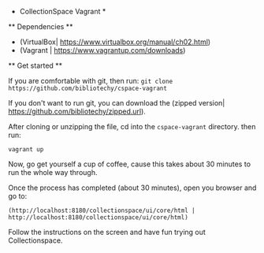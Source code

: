 * CollectionSpace Vagrant *

** Dependencies **

* (VirtualBox| https://www.virtualbox.org/manual/ch02.html)
* (Vagrant | https://www.vagrantup.com/downloads)

** Get started ** 

If you are comfortable with git, then run:
`git clone https://github.com/bibliotechy/cspace-vagrant`

If you don't want to run git, you can download the (zipped version| https://github.com/bibliotechy/zipped.url). 

After cloning or unzipping the file, cd into the `cspace-vagrant` directory. then run:

`vagrant up`

Now, go get yourself a cup of coffee, cause this takes about 30 minutes to run the whole way through. 

Once the process has completed (about 30 minutes), open you browser and go to:

`(http://localhost:8180/collectionspace/ui/core/html | http://localhost:8180/collectionspace/ui/core/html)`

Follow the instructions on the screen and have fun trying out Collectionspace.


